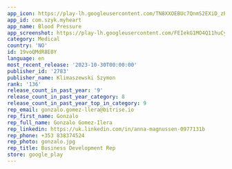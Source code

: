 ```yaml
---
app_icon: https://play-lh.googleusercontent.com/TN8XXOEBUc7QnmS2EXiD_zERYGSoBwYNMdlo6uFAfqUuZhhYnnowyshz5YtLZqeMR-A
app_id: com.szyk.myheart
app_name: Blood Pressure
app_screenshot: https://play-lh.googleusercontent.com/FEIekG1MO4Q11huCydF5nKncM61KK1lVxUSZvSWa6YZQW6ifoH1qD-wSadhdCCtrXqo
category: Medical
country: 'NO'
id: 19voQMdR8E0Y
language: en
most_recent_release: '2023-10-30T00:00:00'
publisher_id: '2783'
publisher_name: Klimaszewski Szymon
rank: '136'
release_count_in_past_year: '9'
release_count_in_past_year_category: 8
release_count_in_past_year_top_in_category: 9
rep_email: gonzalo.gomez-llera@bitrise.io
rep_first_name: Gonzalo
rep_full_name: Gonzalo Gomez-Ilera
rep_linkedin: https://uk.linkedin.com/in/anna-magnussen-0977131b
rep_phone: +353 838374524
rep_photo: gonzalo.jpg
rep_title: Business Development Rep
store: google_play
---
```

